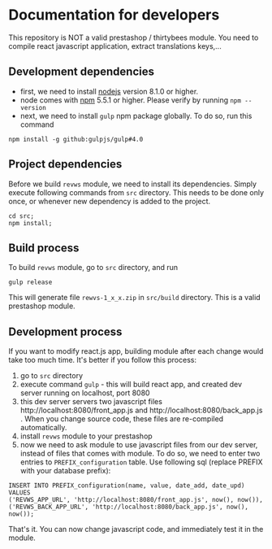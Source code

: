 # Documentation for developers

This repository is NOT a valid prestashop / thirtybees module. You need to compile
react javascript application, extract translations keys,...

## Development dependencies

- first, we need to install [nodejs](https://nodejs.org/) version 8.1.0 or higher.
- node comes with [npm](https://www.npmjs.com/) 5.5.1 or higher. Please verify by running ```npm --version```
- next, we need to install ```gulp``` npm package globally. To do so, run this command

```
npm install -g github:gulpjs/gulp#4.0
```

## Project dependencies

Before we build ```revws``` module, we need to install its dependencies. Simply execute following commands from ```src``` directory.
This needs to be done only once, or whenever new dependency is added to the project.

```
cd src;
npm install;
```

## Build process

To build ```revws``` module, go to ```src``` directory, and run

```
gulp release
```

This will generate file ```rewvs-1_x_x.zip``` in ```src/build``` directory. This is a valid prestashop module.

## Development process

If you want to modify react.js app, building module after each change would take too much time. It's better if you follow this process:

1. go to ```src``` directory
2. execute command ```gulp``` - this will build react app, and created dev server running on localhost, port 8080
3. this dev server servers two javascript files http://localhost:8080/front_app.js and http://localhost:8080/back_app.js . When you change
source code, these files are re-compiled automatically.
4. install ```revws``` module to your prestashop
5. now we need to ask module to use javascript files from our dev server, instead of files that comes with module. To do so, we need to enter two entries to ```PREFIX_configuration``` table. Use following sql (replace PREFIX with your database prefix):

```
INSERT INTO PREFIX_configuration(name, value, date_add, date_upd) VALUES
('REVWS_APP_URL', 'http://localhost:8080/front_app.js', now(), now()),
('REVWS_BACK_APP_URL', 'http://localhost:8080/back_app.js', now(), now());
```

That's it. You can now change javascript code, and immediately test it in the module.
